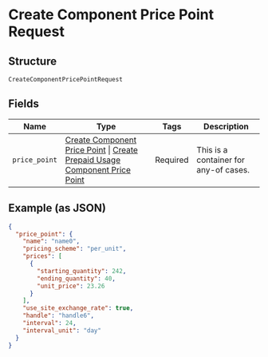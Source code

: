 
# Create Component Price Point Request

## Structure

`CreateComponentPricePointRequest`

## Fields

| Name | Type | Tags | Description |
|  --- | --- | --- | --- |
| `price_point` | [Create Component Price Point](../../doc/models/create-component-price-point.md) \| [Create Prepaid Usage Component Price Point](../../doc/models/create-prepaid-usage-component-price-point.md) | Required | This is a container for any-of cases. |

## Example (as JSON)

```json
{
  "price_point": {
    "name": "name0",
    "pricing_scheme": "per_unit",
    "prices": [
      {
        "starting_quantity": 242,
        "ending_quantity": 40,
        "unit_price": 23.26
      }
    ],
    "use_site_exchange_rate": true,
    "handle": "handle6",
    "interval": 24,
    "interval_unit": "day"
  }
}
```

